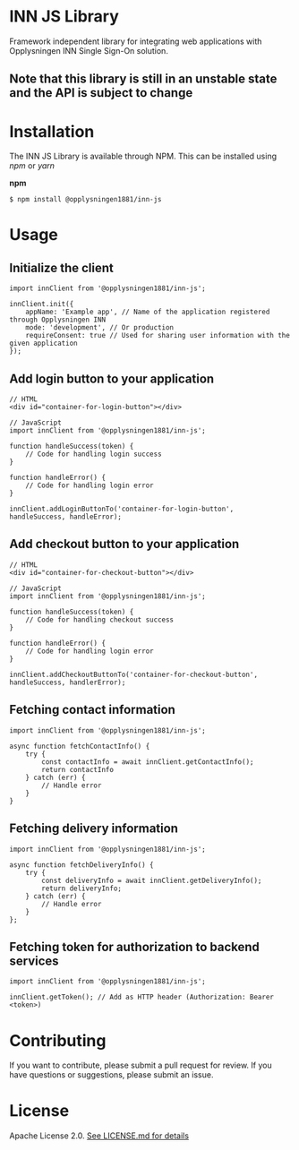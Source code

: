 # INN JS Library

Framework independent library for integrating web applications with Opplysningen INN Single Sign-On solution.

## **Note that this library is still in an unstable state and the API is subject to change**

# Installation

The INN JS Library is available through NPM. This can be installed using _npm_ or _yarn_

**npm**

```
$ npm install @opplysningen1881/inn-js
```

# Usage

## Initialize the client

```
import innClient from '@opplysningen1881/inn-js';

innClient.init({
    appName: 'Example app', // Name of the application registered through Opplysningen INN
    mode: 'development', // Or production
    requireConsent: true // Used for sharing user information with the given application
});
```

## Add login button to your application

```
// HTML
<div id="container-for-login-button"></div>

// JavaScript
import innClient from '@opplysningen1881/inn-js';

function handleSuccess(token) {
    // Code for handling login success
}

function handleError() {
    // Code for handling login error
}

innClient.addLoginButtonTo('container-for-login-button', handleSuccess, handleError);
```

## Add checkout button to your application

```
// HTML
<div id="container-for-checkout-button"></div>

// JavaScript
import innClient from '@opplysningen1881/inn-js';

function handleSuccess(token) {
    // Code for handling checkout success
}

function handleError() {
    // Code for handling login error
}

innClient.addCheckoutButtonTo('container-for-checkout-button', handleSuccess, handlerError);
```

## Fetching contact information

```
import innClient from '@opplysningen1881/inn-js';

async function fetchContactInfo() {
    try {
        const contactInfo = await innClient.getContactInfo();
        return contactInfo
    } catch (err) {
        // Handle error
    }
}
```

## Fetching delivery information

```
import innClient from '@opplysningen1881/inn-js';

async function fetchDeliveryInfo() {
    try {
        const deliveryInfo = await innClient.getDeliveryInfo();
        return deliveryInfo;
    } catch (err) {
        // Handle error
    }
};
```

## Fetching token for authorization to backend services

```
import innClient from '@opplysningen1881/inn-js';

innClient.getToken(); // Add as HTTP header (Authorization: Bearer <token>)
```

# Contributing

If you want to contribute, please submit a pull request for review. If you have questions or suggestions, please submit an issue.

# License

Apache License 2.0. [See LICENSE.md for details](https://github.com/capralifecycle/INN-JS/blob/master/LICENSE)
